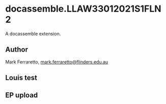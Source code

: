 # docassemble.LLAW33012021S1FLN2

A docassemble extension.

## Author

Mark Ferraretto, mark.ferraretto@flinders.edu.au

## Louis test
## EP upload